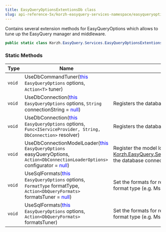 ```yaml
---
title: EasyQueryOptionsExtentionsDb class
slug: api-reference-5x/korzh-easyquery-services-namespace/easyqueryoptionsextentionsdb-class
---
```



Contains several extension methods for EasyQueryOptions  which allows to tune up the EasyQuery manager and middleware.
```csharp
public static class Korzh.EasyQuery.Services.EasyQueryOptionsExtentionsDb

```

### Static Methods

| Type | Name | Description | 
| --- | --- | --- | 
| `void` | UseDbCommandTuner(<span style='color: blue'>this</span> `EasyQueryOptions` options, `Action<T>` tuner) |  | 
| `void` | UseDbConnection(<span style='color: blue'>this</span> `EasyQueryOptions` options, `String` connectionString = <span style='color: blue'>null</span>) | Registers the database connection resolver. | 
| `void` | UseDbConnection(<span style='color: blue'>this</span> `EasyQueryOptions` options, `Func<IServiceProvider, String, DbConnection>` resolver) | Registers the database connection resolver. | 
| `void` | UseDbConnectionModelLoader(<span style='color: blue'>this</span> `EasyQueryOptions` easyQueryOptions, `Action<DbConnectionLoaderOptions>` configurator = <span style='color: blue'>null</span>) | Register the model loader resolver which returns [Korzh.EasyQuery.Services.DbConnectionModelLoader](/api-reference-5x/korzh-easyquery-services-namespace/dbconnectionmodelloader-class) the database connection model loader. | 
| `void` | UseSqlFormats(<span style='color: blue'>this</span> `EasyQueryOptions` options, `FormatType` formatType, `Action<DbQueryFormats>` formatsTuner = <span style='color: blue'>null</span>) | Set the formats for result SQL statements to some format type (e.g. MsSqlServer or MySQL) | 
| `void` | UseSqlFormats(<span style='color: blue'>this</span> `EasyQueryOptions` options, `Action<DbQueryFormats>` formatsTuner) | Set the formats for result SQL statements to some format type (e.g. MsSqlServer or MySQL) |